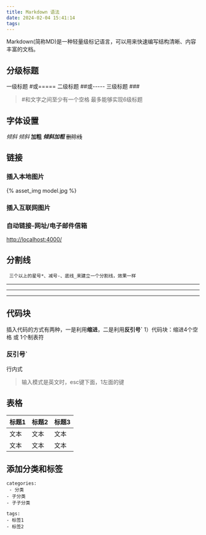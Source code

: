 ```yaml
---
title: Markdown 语法
date: 2024-02-04 15:41:14
tags:
---
```


Markdown(简称MD)是一种轻量级标记语言，可以用来快速编写结构清晰、内容丰富的文档。

## 分级标题
一级标题 #或=====
二级标题 ##或-----
三级标题 ###

> #和文字之间至少有一个空格
  最多能够实现6级标题

## 字体设置
*倾斜*
_倾斜_
**加粗**
***倾斜加粗***
~~删除线~~

## 链接

### 插入本地图片
{% asset_img model.jpg %}
### 插入互联网图片

### 自动链接-网址/电子邮件信箱
<http://localhost:4000/>

## 分割线
     三个以上的星号*、减号-、底线_来建立一个分割线，效果一样
-----
*****
____

## 代码块
插入代码的方式有两种，一是利用**缩进**，二是利用**反引号`**
1）代码块：缩进4个空格 或 1个制表符
### 反引号`
行内式
>输入模式是英文时，esc键下面，1左面的键

## 表格

|标题1|标题2|标题3|
|----|-----|-----|
|文本|文本|文本|
|文本|文本|文本|

## 添加分类和标签
```
categories:
 - 分类
- 子分类
- 子子分类
```
```
tags:
- 标签1
- 标签2
```